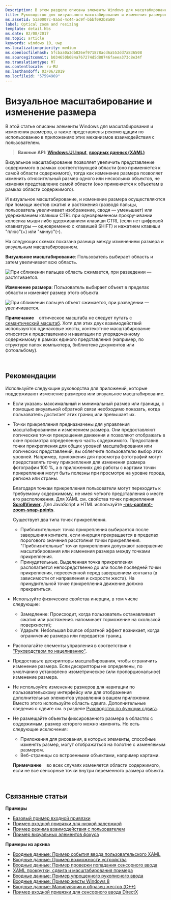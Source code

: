 ```yaml
---
Description: В этом разделе описаны элементы Windows для масштабирования и изменения размеров, а также представлены рекомендации по использованию в приложениях этих механизмов взаимодействия с пользователем.
title: Руководство для визуального масштабирования и изменения размеров
ms.assetid: 51a0007c-8a5d-4c44-ac9f-bbbf092b8a00
label: Optical zoom and resizing
template: detail.hbs
ms.date: 02/08/2017
ms.topic: article
keywords: windows 10, uwp
ms.localizationpriority: medium
ms.openlocfilehash: 5fcbaa0a3db826ef971878acd6a553dd7a836508
ms.sourcegitcommit: b034650b684a767274d5d88746faeea373c8e34f
ms.translationtype: MT
ms.contentlocale: ru-RU
ms.lasthandoff: 03/06/2019
ms.locfileid: "57594969"
---
```

# <a name="optical-zoom-and-resizing"></a>Визуальное масштабирование и изменение размера



В этой статье описаны элементы Windows для масштабирования и изменения размеров, а также представлены рекомендации по использованию в приложениях этих механизмов взаимодействия с пользователем.

> **Важные API**: [**Windows.UI.Input**](https://msdn.microsoft.com/library/windows/apps/br242084), [ **входных данных (XAML)**](https://msdn.microsoft.com/library/windows/apps/br227994)

Визуальное масштабирование позволяет увеличить представление содержимого в рамках соответствующей области (оно применяется к самой области содержимого), тогда как изменение размера позволяет изменить относительный размер одного или нескольких объектов, не изменяя представление самой области (оно применяется к объектам в рамках области содержимого).

И визуальное масштабирование, и изменение размера осуществляются при помощи жестов сжатия и растяжения (разводя пальцы, пользователь увеличивает изображение, сводя — уменьшает) или удерживанием клавиши CTRL при одновременном прокручивании колесика мыши либо удерживанием клавиши CTRL (если нет цифровой клавиатуры — одновременно с клавишей SHIFT) и нажатием клавиши "плюс"(+) или "минус"(–).

На следующих схемах показана разница между изменением размера и визуальным масштабированием.

**Визуальное масштабирование**: Пользователь выбирает область и затем увеличивает всю область.

![При сближении пальцев область сжимается, при разведении — растягивается.](images/areazoom.png)

**Изменение размера**: Пользователь выбирает объект в пределах области и изменяет размер этого объекта.

![При сближении пальцев объект сжимается, при разведении — увеличивается.](images/objectresize.png)

**Примечание**    оптическое масштаба не следует путать с [семантический масштаб](../controls-and-patterns/semantic-zoom.md). Хотя для этих двух взаимодействий используются одинаковые жесты, контекстное масштабирование относится к представлению и навигации по упорядоченному содержимому в рамках единого представления (например, по структуре папок компьютера, библиотеке документов или фотоальбому).

 

## <a name="dos-and-donts"></a>Рекомендации


Используйте следующие руководства для приложений, которые поддерживают изменение размеров или визуальное масштабирование.

-   Если указаны максимальный и минимальный размер или границы, с помощью визуальной обратной связи необходимо показать, когда пользователь достигает этих границ или превышает их.
-   Точки прикрепления предназначены для управления масштабированием и изменением размера. Они предоставляют логические точки прекращения движения и позволяют отображать в окне просмотра определенную часть содержимого. Предоставив точки прикрепления для общих уровней масштабирования или логических представлений, вы облегчите пользователю выбор этих уровней. Например, приложения для просмотра фотографий могут предоставлять точку прикрепления для изменения размера фотографии 100 %, а в приложениях для работы с картами точки прикрепления могут быть полезны при просмотре на уровне города, региона или страны.

    Благодаря точкам прикрепления пользователи могут переходить к требуемому содержимому, не имея четкого представления о месте его расположения. Для XAML см. свойства точек прикрепления [**ScrollViewer**](https://msdn.microsoft.com/library/windows/apps/br209527). Для JavaScript и HTML используйте [**-ms-content-zoom-snap-points**](https://msdn.microsoft.com/library/hh771895).

    Существует два типа точек прикрепления.

    -   Приблизительные: точка прикрепления выбирается после завершения контакта, если инерция прекращается в пределах порогового значения расстояния точки прикрепления. "Приблизительные" точки прикрепления допускают завершение масштабирования или изменения размера между точками прикрепления.
    -   Принудительные. Выделенная точка прикрепления располагается непосредственно до или после последней точки прикрепления, пересеченной перед завершением контакта (в зависимости от направления и скорости жеста). На принудительной точке прикрепления движение должно прекратиться.
-   Используйте физические свойства инерции, в том числе следующие:
    -   Замедление: Происходит, когда пользователь останавливает сжатия или растяжения. напоминает торможение на скользкой поверхности);
    -   Ударьте: Небольшая bounce обратной эффект возникает, когда ограничение размера или передается границ.
-   Располагайте элементы управления в соответствии с ["Руководством по нацеливанию"](guidelines-for-targeting.md).
-   Предоставьте дескрипторы масштабирования, чтобы ограничить изменение размера. Если дескрипторы не определены, по умолчанию установлено изометрическое (или пропорциональное) изменение размера.
-   Не используйте изменение размеров для навигации по пользовательскому интерфейсу или для отображения дополнительных элементов управления в вашем приложении. Вместо этого используйте область сдвига. Дополнительные сведения о сдвиге см. в разделе [Руководство по функции сдвига](guidelines-for-panning.md).
-   Не размещайте объекты фиксированного размера в областях с содержимым, размер которого можно изменять. Но есть следующие исключения:
    -   Приложения для рисования, в которых элементы, способные изменять размер, могут отображаться на полотне с изменяемым размером.
    -   Веб-страницы со встроенными объектами, например картами.

    **Примечание**    во всех случаях изменяется области содержимого, если не все сенсорные точки внутри переменного размера объекта.

     

## <a name="related-articles"></a>Связанные статьи


**Примеры**
* [Базовый пример входной привязки](https://go.microsoft.com/fwlink/p/?LinkID=620302)
* [Пример входной привязки для низкой задержкой](https://go.microsoft.com/fwlink/p/?LinkID=620304)
* [Пример режима взаимодействия с пользователем](https://go.microsoft.com/fwlink/p/?LinkID=619894)
* [Пример визуальных элементов фокуса](https://go.microsoft.com/fwlink/p/?LinkID=619895)

**Примеры из архива**
* [Входные данные: Пример события ввода пользовательского XAML](https://go.microsoft.com/fwlink/p/?linkid=226855)
* [Входные данные: Пример возможности устройства](https://go.microsoft.com/fwlink/p/?linkid=231530)
* [Входные данные: Пример проверки попадания сенсорного ввода](https://go.microsoft.com/fwlink/p/?linkid=231590)
* [XAML прокрутки, сдвига и масштабирования примера](https://go.microsoft.com/fwlink/p/?linkid=251717)
* [Входные данные: Пример упрощенного рукописного ввода](https://go.microsoft.com/fwlink/p/?linkid=246570)
* [Входные данные: Пример жесты Windows 8](https://go.microsoft.com/fwlink/p/?LinkId=264995)
* [Входные данные: Манипуляции и образец жестов (C++)](https://go.microsoft.com/fwlink/p/?linkid=231605)
* [Пример входной привязки для сенсорного ввода DirectX](https://go.microsoft.com/fwlink/p/?LinkID=231627)
 

 




